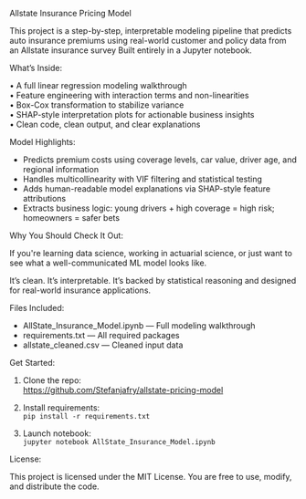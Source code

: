 Allstate Insurance Pricing Model

This project is a step-by-step, interpretable modeling pipeline that predicts auto insurance premiums using real-world customer and policy data from an Allstate insurance survey Built entirely in a Jupyter notebook.

What’s Inside:


• A full linear regression modeling walkthrough  
• Feature engineering with interaction terms and non-linearities  
• Box-Cox transformation to stabilize variance  
• SHAP-style interpretation plots for actionable business insights  
• Clean code, clean output, and clear explanations  

Model Highlights:

- Predicts premium costs using coverage levels, car value, driver age, and regional information
- Handles multicollinearity with VIF filtering and statistical testing
- Adds human-readable model explanations via SHAP-style feature attributions
- Extracts business logic: young drivers + high coverage = high risk; homeowners = safer bets

Why You Should Check It Out:

If you're learning data science, working in actuarial science, or just want to see what a well-communicated ML model looks like.

It’s clean. It’s interpretable. It’s backed by statistical reasoning and designed for real-world insurance applications.

Files Included:

- AllState_Insurance_Model.ipynb — Full modeling walkthrough  
- requirements.txt — All required packages  
- allstate_cleaned.csv — Cleaned input data  

Get Started:
1. Clone the repo:  
   https://github.com/Stefanjafry/allstate-pricing-model

2. Install requirements:  
   `pip install -r requirements.txt`

3. Launch notebook:  
   `jupyter notebook AllState_Insurance_Model.ipynb`

License:

This project is licensed under the MIT License. You are free to use, modify, and distribute the code.
